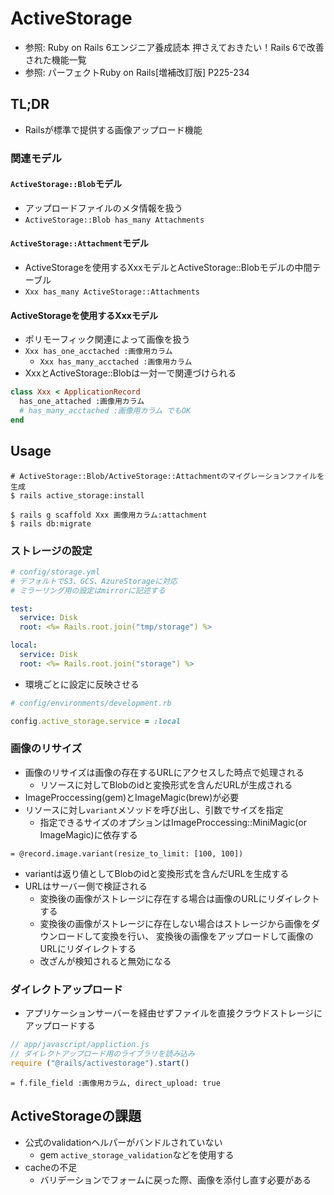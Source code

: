 # ActiveStorage
- 参照: Ruby on Rails 6エンジニア養成読本 押さえておきたい！Rails 6で改善された機能一覧
- 参照: パーフェクトRuby on Rails[増補改訂版] P225-234

## TL;DR
- Railsが標準で提供する画像アップロード機能

### 関連モデル
#### `ActiveStorage::Blob`モデル
- アップロードファイルのメタ情報を扱う
- `ActiveStorage::Blob has_many Attachments`

#### `ActiveStorage::Attachment`モデル
- ActiveStorageを使用するXxxモデルとActiveStorage::Blobモデルの中間テーブル
- `Xxx has_many ActiveStorage::Attachments`

#### ActiveStorageを使用するXxxモデル
- ポリモーフィック関連によって画像を扱う
- `Xxx has_one_acctached :画像用カラム`
  - `Xxx has_many_acctached :画像用カラム`
- XxxとActiveStorage::Blobは一対一で関連づけられる
```ruby
class Xxx < ApplicationRecord
  has_one_attached :画像用カラム
  # has_many_acctached :画像用カラム でもOK
end
```

## Usage
```
# ActiveStorage::Blob/ActiveStorage::Attachmentのマイグレーションファイルを生成
$ rails active_storage:install

$ rails g scaffold Xxx 画像用カラム:attachment
$ rails db:migrate
```

### ストレージの設定
```yml
# config/storage.yml
# デフォルトでS3、GCS、AzureStorageに対応
# ミラーリング用の設定はmirrorに記述する

test:
  service: Disk
  root: <%= Rails.root.join("tmp/storage") %>

local:
  service: Disk
  root: <%= Rails.root.join("storage") %>
```

- 環境ごとに設定に反映させる
```ruby
# config/environments/development.rb

config.active_storage.service = :local
```

### 画像のリサイズ
- 画像のリサイズは画像の存在するURLにアクセスした時点で処理される
  - リソースに対してBlobのidと変換形式を含んだURLが生成される
- ImageProccessing(gem)とImageMagic(brew)が必要
- リソースに対し`variant`メソッドを呼び出し、引数でサイズを指定
  - 指定できるサイズのオプションはImageProccessing::MiniMagic(or ImageMagic)に依存する
```haml
= @record.image.variant(resize_to_limit: [100, 100])
```
- variantは返り値としてBlobのidと変換形式を含んだURLを生成する
- URLはサーバー側で検証される
  - 変換後の画像がストレージに存在する場合は画像のURLにリダイレクトする
  - 変換後の画像がストレージに存在しない場合はストレージから画像をダウンロードして変換を行い、
    変換後の画像をアップロードして画像のURLにリダイレクトする
  - 改ざんが検知されると無効になる

### ダイレクトアップロード
- アプリケーションサーバーを経由せずファイルを直接クラウドストレージにアップロードする
```js
// app/javascript/appliction.js
// ダイレクトアップロード用のライブラリを読み込み
require ("@rails/activestorage").start()
```
```haml
= f.file_field :画像用カラム, direct_upload: true
```

## ActiveStorageの課題
- 公式のvalidationヘルパーがバンドルされていない
  - gem `active_storage_validation`などを使用する
- cacheの不足
  - バリデーションでフォームに戻った際、画像を添付し直す必要がある
